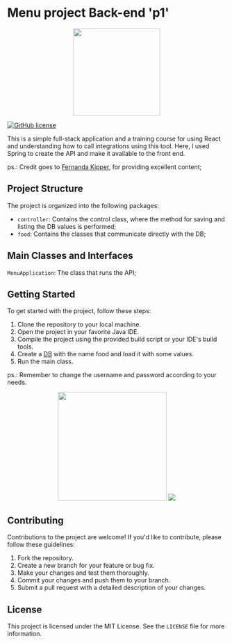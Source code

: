 # Menu project Back-end 'p1'

<p align="center">
    <img src="https://github.com/OlirumNunes/Chess_System/assets/150186772/cb1c13da-e276-45be-badc-37fe5054d2bd" width="200px">
</p>

[![GitHub license](https://img.shields.io/github/license/Naereen/StrapDown.js.svg)](https://github.com/Naereen/StrapDown.js/blob/master/LICENSE)

This is a simple full-stack application and a training course for using React and understanding how to call integrations using this tool. Here, I used Spring to create the API and make it available to the front end.

ps.: Credit goes to [Fernanda Kipper](https://www.youtube.com/@kipperdev), for providing excellent content;

## Project Structure

The project is organized into the following packages:

- `controller`: Contains the control class, where the method for saving and listing the DB values is performed;
- `food`: Contains the classes that communicate directly with the DB;

## Main Classes and Interfaces

`MenuApplication`: The class that runs the API;

## Getting Started

To get started with the project, follow these steps:

1. Clone the repository to your local machine.
2. Open the project in your favorite Java IDE.
3. Compile the project using the provided build script or your IDE's build tools.
4. Create a [DB](https://github.com/OlirumNunes/BD_menuProject) with the name food and load it with some values.
5. Run the main class.

ps.: Remember to change the username and password according to your needs. 
<p align="center">
    <img src="https://github.com/OlirumNunes/Back_menuProject/assets/150186772/4ce8947b-c49f-475e-a44c-c9699c259d73" width="250px">
    <img src="https://github.com/OlirumNunes/Back_menuProject/assets/150186772/cc4afa90-db75-40ca-add5-2adf62ad2377">
</p>

## Contributing

Contributions to the project are welcome! If you'd like to contribute, please follow these guidelines:

1. Fork the repository.
2. Create a new branch for your feature or bug fix.
3. Make your changes and test them thoroughly.
4. Commit your changes and push them to your branch.
5. Submit a pull request with a detailed description of your changes.

## License

This project is licensed under the MIT License. See the `LICENSE` file for more information.
